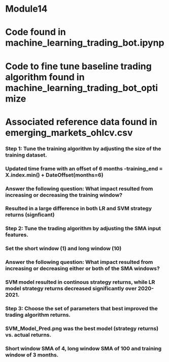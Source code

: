 # Module14

# Code found in machine_learning_trading_bot.ipynp
# Code to fine tune baseline trading algorithm found in machine_learning_trading_bot_optimize
# Associated reference data found in emerging_markets_ohlcv.csv


### Step 1: Tune the training algorithm by adjusting the size of the training dataset. 
### Updated time frame with an offset of 6 months -training_end = X.index.min() + DateOffset(months=6)
### Answer the following question: What impact resulted from increasing or decreasing the training window?  
### Resulted in a large difference in both LR and SVM strategy returns (signficant)

### Step 2: Tune the trading algorithm by adjusting the SMA input features. 
### Set the short window (1) and long window (10)

### Answer the following question: What impact resulted from increasing or decreasing either or both of the SMA windows?
### SVM model resulted in continous strategy returns, while LR model strategy returns decreased significantly over 2020-2021.


### Step 3: Choose the set of parameters that best improved the trading algorithm returns. 
### SVM_Model_Pred.png was the best model (strategy returns) vs. actual returns.  
### Short window SMA of 4, long window SMA of 100 and training window of 3 months.  

